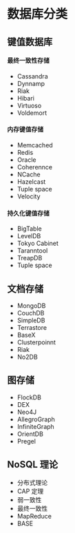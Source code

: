 # 数据库分类


## 键值数据库

#### 最终一致性存储
+ Cassandra
+ Dynnamp
+ Riak
+ Hibari
+ Virtuoso
+ Voldemort

#### 内存键值存储
+ Memcached 
+ Redis
+ Oracle
+ Coherennce
+ NCache
+ Hazelcast
+ Tuple space
+ Velocity

#### 持久化键值存储
+ BigTable
+ LevelDB
+ Tokyo Cabinet
+ Taranntool
+ TreapDB
+ Tuple space

## 文档存储
+ MongoDB
+ CouchDB
+ SimpleDB
+ Terrastore
+ BaseX
+ Clusterpoinnt
+ Riak
+ No2DB

## 图存储
+ FlockDB
+ DEX
+ Neo4J
+ AllegroGraph
+ InfiniteGraph
+ OrientDB
+ Pregel

## NoSQL 理论
+ 分布式理论
+ CAP 定理
+ 弱一致性
+ 最终一致性
+ MapReduce
+ BASE
